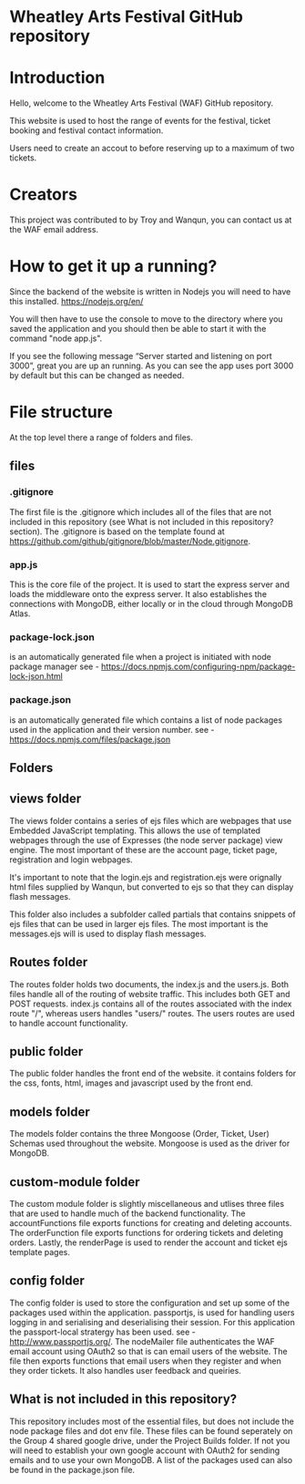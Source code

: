 # Wheatley Arts Festival GitHub repository


# Introduction

Hello, welcome to the Wheatley Arts Festival (WAF) GitHub repository. 

This website is used to host the range of events for the festival, ticket booking and festival contact information. 

Users need to create an accout to before reserving up to a maximum of two tickets. 

# Creators
This project was contributed to by Troy and Wanqun, you can contact us at the WAF email address.


# How to get it up a running? 
Since the backend of the website is written in Nodejs you will need to have this installed. 
https://nodejs.org/en/

You will then have to use the console to move to the directory where you saved the application and you should then be able  to start it with the command "node app.js". 

If you see the following message “Server started and listening on port 3000”, great you are up an running. As you can 
see the app uses port 3000 by default but this can be changed as needed. 

# File structure
At the top level there a range of folders and files. 

## files

### .gitignore
The first file is the .gitignore which includes all of the files that are not included in this repository (see What is not included in this repository? section). The .gitignore is based on the template found at https://github.com/github/gitignore/blob/master/Node.gitignore.

### app.js
This is the core file of the project. It is used to start the express server and loads the middleware onto the express server. It also establishes the connections with MongoDB, either locally or in the cloud through MongoDB Atlas.

### package-lock.json 
is an automatically generated file when a project is initiated with node package manager see -
https://docs.npmjs.com/configuring-npm/package-lock-json.html

### package.json
is an automatically generated file which contains a list of node packages used in the application and their version number. see - https://docs.npmjs.com/files/package.json


## Folders 

## views folder
The views folder contains a series of ejs files which are webpages that use Embedded JavaScript templating.
This allows the use of templated webpages through the use of Expresses (the node server package) view engine.
The most important of these are the account page, ticket page, registration and login webpages. 

It's important to note that the login.ejs and registration.ejs were orignally html files supplied by Wanqun, but converted to ejs so that they can display flash messages.

This folder also includes a subfolder called partials that contains snippets of ejs files that can be used in larger
ejs files. The most important is the messages.ejs will is used to display flash messages.


## Routes folder
The routes folder holds two documents, the index.js and the users.js. Both files handle all of the routing of website traffic. This includes both GET and POST requests. index.js contains all of the routes associated with the index route "/", whereas users handles "users/" routes. The users routes are used to handle account functionality.


## public folder
The public folder handles the front end of the website. it contains folders for the css, fonts, html, images and javascript used by the front end.

## models folder 
The models folder contains the three Mongoose (Order, Ticket, User) Schemas used throughout the website. Mongoose is used as the driver for MongoDB.

## custom-module folder
The custom module folder is slightly miscellaneous and utlises three files that are used to handle much of the backend functionality.  The accountFunctions file exports functions for creating and deleting accounts.
The orderFunction file exports functions for ordering tickets and deleting orders. Lastly, the renderPage is used 
to render the account and ticket ejs template pages. 


## config folder
The config folder is used to store the configuration and set up some of the packages used within the application. 
passportjs, is used for handling users logging in and serialising and deserialising their session. For this application the passport-local stratergy has been used. see - http://www.passportjs.org/.
The nodeMailer file authenticates the WAF email account using OAuth2 so that is can email users of the website.
The file then exports functions that email users when they register and when they order tickets. It also handles user feedback and queiries.



## What is not included in this repository?
This repository includes most of the essential files, but does not include the node package files and dot env file. These files can be found seperately on the Group 4 shared google drive, under the Project Builds folder. If not you will need to establish your own google account with OAuth2 for sending emails and to use your own MongoDB. A list of the packages used can also be found in the package.json file.
